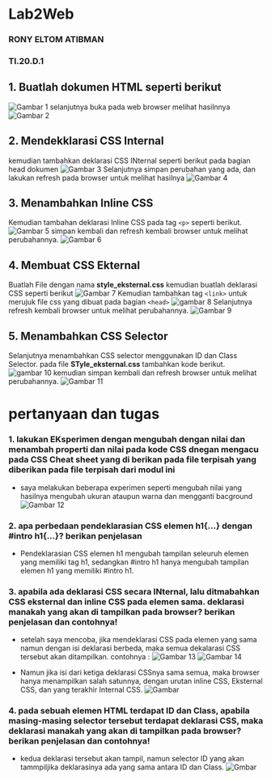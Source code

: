# Lab2Web
### RONY ELTOM ATIBMAN
### TI.20.D.1



## 1. Buatlah dokumen HTML seperti berikut
![Gambar 1](screenshot/s1.png)
selanjutnya buka pada web browser melihat hasilnnya
![Gambar 2](screenshot/s2.png)

## 2. Mendekklarasi CSS Internal
kemudian tambahkan deklarasi CSS INternal seperti berikut pada bagian head dokumen
![Gambar 3](screenshot/s3.png)
Selanjutnya simpan perubahan yang ada, dan lakukan refresh pada browser untuk melihat hasilnya
![Gambar 4](screenshot/s4.png)

## 3. Menambahkan Inline CSS
Kemudian tambahan deklarasi Inline CSS pada tag `<p>` seperti berikut.
![Gambar 5](screenshot/s5.png)
simpan kembali dan refresh kembali browser untuk melihat perubahannya.
![Gambar 6](screenshot/s6.png)

## 4. Membuat CSS Ekternal
Buatlah File dengan nama <b>style_eksternal.css</b> kemudian buatlah deklarasi CSS seperti berikut
![Gambar 7](screenshot/s7.png)
Kemudian tambahkan tag `<link>` untuk merujuk file css yang dibuat pada bagian `<head>`
![gambar 8](screenshot/s8.png)
Selanjutnya refresh kembali browser untuk melihat perubahannya.
![Gambar 9](screenshot/s9.png)

## 5. Menambahkan CSS Selector
Selanjutnya menambahkan CSS selector menggunakan ID dan Class Selector. pada file <b>STyle_eksternal.css</b> tambahkan kode berikut.
![gambar 10](screenshot/s10.png)
kemudian  simpan kembali dan refresh browser untuk melihat perubahannya.
![Gambar 11](screenshot/ss2.png)


# pertanyaan dan tugas
### 1. lakukan EKsperimen dengan mengubah dengan nilai dan menambah properti dan nilai pada kode CSS dnegan mengacu pada CSS Cheat sheet yang di berikan pada file terpisah yang diberikan pada file terpisah dari modul ini 
* saya melakukan beberapa experimen seperti mengubah nilai yang hasilnya mengubah ukuran ataupun warna dan mengganti bacground
![Gambar 12](screenshot/nomor.png)

### 2. apa perbedaan pendeklarasian CSS elemen h1{...} dengan #intro h1{...}? berikan penjelasan
* Pendeklarasian CSS elemen h1 mengubah tampilan seleuruh elemen yang memiliki tag h1, sedangkan #intro h1 hanya mengubah tampilan elemen h1 yang memiliki #intro h1.

### 3. apabila ada deklarasi CSS secara INternal, lalu ditmabahkan CSS eksternal dan inline CSS pada elemen sama. deklarasi manakah yang akan di tampilkan pada browser? berikan penjelasan dan contohnya!
* setelah saya mencoba, jika mendeklarasi CSS pada elemen yang sama namun dengan isi deklarasi berbeda, maka semua dekalarasi CSS tersebut akan ditampilkan. contohnya :
![Gambar 13](screenshot/nomor1a.png)
![Gambar 14](screenshot/nomor1b.png)

* Namun jika isi dari ketiga deklarasi CSSnya sama semua, maka browser hanya menampilkan salah satunnya, dengan urutan inline CSS, Eksternal CSS, dan yang terakhir Internal CSS.
![Gambar](screenshot/nomor1c.png)

### 4. pada sebuah elemen HTML terdapat ID dan Class, apabila masing-masing selector tersebut terdapat deklarasi CSS, maka deklarasi manakah yang akan di tampilkan pada browser? berikan penjelasan dan contohnya!
* kedua deklarasi tersebut akan tampil, namun selector ID yang akan tammpiljika deklarasinya ada yang sama antara ID dan Class.
![Gmbar](screenshot/nomor4.png)
